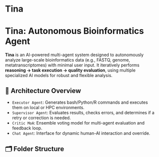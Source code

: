 # Tina
# Tina: Autonomous Bioinformatics Agent

**Tina** is an AI-powered multi-agent system designed to autonomously analyze large-scale bioinformatics data (e.g., FASTQ, genome, metatranscriptomes) with minimal user input. It iteratively performs **reasoning → task execution → quality evaluation**, using multiple specialized AI models for robust and flexible analysis.

## 🧠 Architecture Overview

- `Executor Agent`: Generates bash/Python/R commands and executes them on local or HPC environments.
- `Supervisor Agent`: Evaluates results, checks errors, and determines if a retry or correction is needed.
- `Critic MoA`: Ensemble voting model for multi-agent evaluation and feedback loop.
- `Chat Agent`: Interface for dynamic human-AI interaction and override.

## 🗂️ Folder Structure

